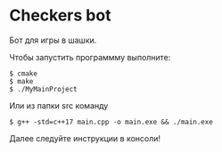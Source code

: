 # Checkers bot
Бот для игры в шашки.

Чтобы запустить программму выполните:
```Shell
$ cmake
$ make
$ ./MyMainProject
```

Или из папки src команду
```Shell
$ g++ -std=c++17 main.cpp -o main.exe && ./main.exe
```

Далее следуйте инструкции в консоли!

